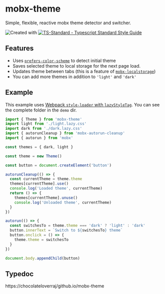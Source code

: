 # mobx-theme
Simple, flexible, reactive mobx theme detector and switcher.

![Created with ](https://img.shields.io/badge/Created%20with-@programmerraj/create-3cb371?style=flat)
[![TS-Standard - Typescript Standard Style Guide](https://badgen.net/badge/code%20style/ts-standard/blue?icon=typescript)](https://github.com/standard/ts-standard)

## Features
- Uses [`prefers-color-scheme`](https://stackoverflow.com/a/57795495/11145447) to detect initial theme
- Saves selected theme to local storage for the next page load.
- Updates theme between tabs (this is a feature of [`mobx-localstorage`](https://npmjs.com/package/mobx-localstorage))
- You can add more themes in addition to `'light'` and `'dark'`

## Example
This example uses [Webpack `style-loader` with `lazyStyleTag`](https://webpack.js.org/loaders/style-loader/#lazystyletag). You can see the complete folder in the `demo` dir.
```js
import { Theme } from 'mobx-theme'
import light from './light.lazy.css'
import dark from './dark.lazy.css'
import { autorunCleanup } from 'mobx-autorun-cleanup'
import { autorun } from 'mobx'

const themes = { dark, light }

const theme = new Theme()

const button = document.createElement('button')

autorunCleanup(() => {
  const currentTheme = theme.theme
  themes[currentTheme].use()
  console.log('Loaded theme', currentTheme)
  return () => {
    themes[currentTheme].unuse()
    console.log('Unloaded theme', currentTheme)
  }
})

autorun(() => {
  const switchesTo = theme.theme === 'dark' ? 'light' : 'dark'
  button.innerText = `Switch to ${switchesTo} theme`
  button.onclick = () => {
    theme.theme = switchesTo
  }
})

document.body.appendChild(button)
```

## Typedoc
https://chocolateloverraj/github.io/mobx-theme
